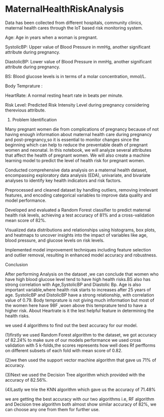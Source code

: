 # MaternalHealthRiskAnalysis

Data has been collected from different hospitals, community clinics, maternal health cares through the IoT based risk monitoring system.


Age: Age in years when a woman is pregnant.

SystolicBP: Upper value of Blood Pressure in mmHg, another significant attribute during pregnancy.

DiastolicBP: Lower value of Blood Pressure in mmHg, another significant attribute during pregnancy.</br>

BS: Blood glucose levels is in terms of a molar concentration, mmol/L.

Body Temprature :

HeartRate: A normal resting heart rate in beats per minute.

Risk Level: Predicted Risk Intensity Level during pregnancy considering therevious attribute.


1. Problem Identification

Many pregnant women die from complications of pregnancy because of not having enough information about maternal health care during pregnancy and post-pregnancy,so it is essential to monitor changes since the beginning which can help to reduce the preventable death of pregnant women and neonatal.
In this notebook, we will analyze several attributes that affect the health of pregnant women. We will also create a machine learning model to predict the level of health risk for pregnant women.


Conducted comprehensive data analysis on a maternal health dataset, encompassing exploratory data analysis (EDA), univariate, and bivariate analyses to identify key health indicators and risk factors.

Preprocessed and cleaned dataset by handling outliers, removing irrelevant features, and encoding categorical variables to improve data quality and model performance.

Developed and evaluated a Random Forest classifier to predict maternal health risk levels, achieving a test accuracy of 81% and a cross-validation mean score of 82%.

Visualized data distributions and relationships using histograms, box plots, and heatmaps to uncover insights into the impact of variables like age, blood pressure, and glucose levels on risk levels.

Implemented model improvement techniques including feature selection and outlier removal, resulting in enhanced model accuracy and robustness.


Conclusion


After performing Analysis on the dataset ,we can conclude that women who have high blood glucose level tend to have high health risks.BS also has strong correlation with Age,SystolicBP and Diastolic Bp.
Age is also important variable,where health risk starts to increases after 25 years of age.
SystolicBP and DistolicBP have a strong relationship, with correlation value of 0.79.
Body temprature is not giving much information but most of the women here have 98F ,woen above this temprature tend to have a higher risk.
About Heartrate is it the lest helpful feature in determining the health risks.

we used 4 algorithms to find out the best accuracy for our model.


(1)firstly we used Random Forest algorithm to the dataset, we got accuracy of 82.24% to make sure of our models performance we used cross validation with 5 k-folds,the scores represents how well does Rf perfforms on different subsets of each fold with mean score of 0.82.

(2)we then used the support vector machine algorithm that gave us 71% of accuracy.

(3)Next we used the Decision Tree algorithm which provided with the accuracy of 82.56%.

(4)Lastly we trie the KNN algorithm which gave us the accuracy of 71.48%

we are getting the best accuracy with our two algorithms i.e, RF algorithm and Decision tree algorithm both almost show similar accuracy of 82%, we can choose any one from them for further use.
